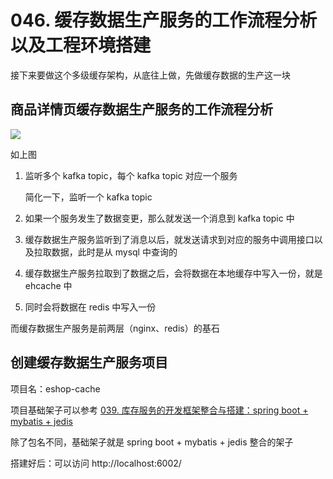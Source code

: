 # 046. 缓存数据生产服务的工作流程分析以及工程环境搭建
接下来要做这个多级缓存架构，从底往上做，先做缓存数据的生产这一块

## 商品详情页缓存数据生产服务的工作流程分析
![](https://txxs.github.io/pic/record/cache-pdp/markdown-img-paste-20190406223623994.png)

如上图

1. 监听多个 kafka topic，每个 kafka topic 对应一个服务

    简化一下，监听一个 kafka topic
2. 如果一个服务发生了数据变更，那么就发送一个消息到 kafka topic 中
3. 缓存数据生产服务监听到了消息以后，就发送请求到对应的服务中调用接口以及拉取数据，此时是从 mysql 中查询的
4. 缓存数据生产服务拉取到了数据之后，会将数据在本地缓存中写入一份，就是 ehcache 中
5. 同时会将数据在 redis 中写入一份

而缓存数据生产服务是前两层（nginx、redis）的基石

## 创建缓存数据生产服务项目

项目名：eshop-cache

项目基础架子可以参考 [039. 库存服务的开发框架整合与搭建：spring boot + mybatis + jedis](039.md)

除了包名不同，基础架子就是 spring boot + mybatis + jedis 整合的架子

搭建好后：可以访问 http://localhost:6002/
